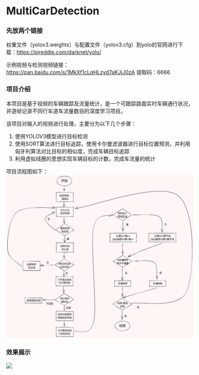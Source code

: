 # MultiCarDetection

### 先放两个链接

权重文件（yolov3.weights）与配置文件（yolov3.cfg）到yolo的官网进行下载：https://pjreddie.com/darknet/yolo/

示例视频与检测视频链接：https://pan.baidu.com/s/1MkXf1cLqHLzyd7aKJjJ0zA  提取码：6666

### 项目介绍

本项目是基于视频的车辆跟踪及流量统计，是一个可跟踪路面实时车辆通行状况，并逐帧记录不同行车道车流量数目的深度学习项目。

该项目对输入的视频进行处理，主要分为以下几个步骤：
1. 使用YOLOV3模型进行目标检测
2. 使用SORT算法进行目标追踪，使用卡尔曼滤波器进行目标位置预测，并利用匈牙利算法对比目标的相似度，完成车辆目标追踪
3. 利用虚拟线圈的思想实现车辆目标的计数，完成车流量的统计

项目流程图如下：
![](https://github.com/GeniusAng/MultiCarDetection/blob/main/ScreenShots/%E8%BD%A6%E6%B5%81%E9%87%8F%E6%A3%80%E6%B5%8B.png)

### 效果展示
![](https://github.com/GeniusAng/MultiCarDetection/blob/main/ScreenShots/outdemo.gif)
